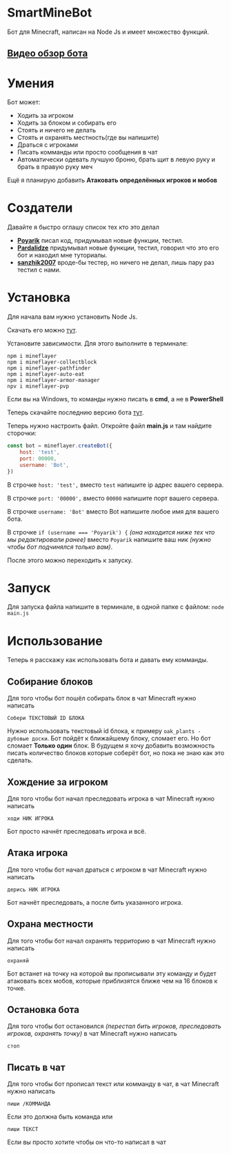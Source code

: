 # SmartMineBot
Бот для Minecraft, написан на Node Js и имеет множество функций.
## [Видео обзор бота](https://youtu.be/e8ftFYaaYw0)

# Умения
Бот может:

* Ходить за игроком
* Ходить за блоком и собирать его
* Стоять и ничего не делать
* Стоять и охранять местность(где вы напишите)
* Драться с игроками
* Писать комманды или просто сообщения в чат
* Автоматически одевать лучшую броню, брать щит в левую руку и брать в правую руку меч

Ещё я планирую добавить **Aтаковать определённых игроков и мобов**

# Создатели
Давайте я быстро оглашу список тех кто это делал
* **[Poyarik](https://github.com/poyarik)** писал код, придумывал новые функции, тестил.
* **[Pardalidze](https://github.com/Pardalidze)** придумывал новые функции, тестил, говорил что это его бот и находил мне туториалы.
* **[sanzhik2007](https://github.com/sanzhik2007)** вроде-бы тестер, но ничего не делал, лишь пару раз тестил с нами.

# Установка
Для начала вам нужно установить Node Js.

Скачать его можно [тут](https://nodejs.org/en/).

Установите зависимости. Для этого выполните в терминале:

```
npm i mineflayer
npm i mineflayer-collectblock
npm i mineflayer-pathfinder
npm i mineflayer-auto-eat
npm i mineflayer-armor-manager
npv i mineflayer-pvp
```

Если вы на Windows, то команды нужно писать в **cmd**, а не в **PowerShell**

Теперь скачайте последнию версию бота [тут](https://github.com/TS-Dudes/SmartMineBot/releases).

Теперь нужно настроить файл. Откройте файл **main.js** и там найдите сторочки:

```js
const bot = mineflayer.createBot({
    host: 'test',
    port: 00000,
    username: 'Bot',
})
```

В строчке `host: 'test',` вместо `test` напишите ip адрес вашего сервера.

В строчке `port: '00000',` вместо `00000` напишите порт вашего сервера.

В строчке `username: 'Bot'` вместо Bot напишите любое имя для вашего бота.

В строчке `if (username === 'Poyarik') {` *(она находится ниже тех что мы редактировали ранее)* вместо `Poyarik` напишите ваш ник *(нужно чтобы бот подчинялся только вам)*.

После этого можно переходить к запуску.
 
# Запуск

Для запуска файла напишите в терминале, в одной папке с файлом: `node main.js`

# Использование
Теперь я расскажу как использовать бота и давать ему комманды.

## Собирание блоков

Для того чтобы бот пошёл собирать блок в чат Minecraft нужно написать
```
Собери ТЕКСТОВЫЙ ID БЛОКА
```
Нужно использовать текстовый id блока, к примеру `oak_plants - дубовые доски`. Бот пойдёт к ближайшему блоку, сломает его. Но бот сломает **Только один** блок. В будущем я хочу добавить возможность писать количество блоков которые соберёт бот, но пока не знаю как это сделать.

## Хождение за игроком

Для того чтобы бот начал преследовать игрока в чат Minecraft нужно написать
```
ходи НИК ИГРОКА
```

Бот просто начнёт преследовать игрока и всё.

## Атака игрока

Для того чтобы бот начал драться с игроком в чат Minecraft нужно написать

```
дерись НИК ИГРОКА
```

Бот начнёт преследовать, а после бить указанного игрока.

## Охрана местности

Для того чтобы бот начал охранять территорию в чат Minecraft нужно написать

```
охраняй
```

Бот встанет на точку на которой вы прописывали эту команду и будет атаковать всех мобов, которые приблизятся ближе чем на 16 блоков к точке.

## Остановка бота

Для того чтобы бот остановился *(перестал бить игроков, преследовать игроков, охранять точку)* в чат Minecraft нужно написать

```
стоп
```
## Писать в чат

Для того чтобы бот прописал текст или комманду в чат, в чат Minecraft нужно написать

```
пиши /КОММАНДА
```
Если это должна быть команда или
```
пиши ТЕКСТ
```
Если вы просто хотите чтобы он что-то написал в чат
